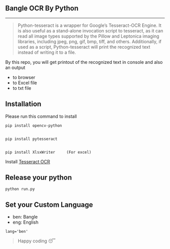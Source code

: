 ## Bangle OCR By Python

---

> Python-tesseract is a wrapper for Google’s Tesseract-OCR Engine. It is also useful as a stand-alone invocation script to tesseract, as it can read all image types supported by the Pillow and Leptonica imaging libraries, including jpeg, png, gif, bmp, tiff, and others. Additionally, if used as a script, Python-tesseract will print the recognized text instead of writing it to a file.

By this repo, you will get printout of the recognized text in console and also an output 
 - to browser
 - to Excel file
 - to txt file

## Installation

Please run this command to install

```
pip install opencv-python


pip install pytesseract


pip install XlsxWriter     (For excel)
```

Install [Tesseract OCR ](https://github.com/tesseract-ocr/tesseract)




## Release your python

```
python run.py
```

## Set your Custom Language

- ben: Bangle
- eng: English

```
lang='ben'
```

> Happy coding :sleeping: 
